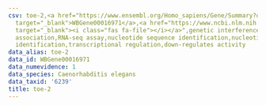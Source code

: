 ```yaml
---
csv: toe-2,<a href="https://www.ensembl.org/Homo_sapiens/Gene/Summary?db=core;g=WBGene00016971"
  target="_blank">WBGene00016971</a>,<a href="https://www.ncbi.nlm.nih.gov/pubmed/27496166"
  target="_blank"><i class="fas fa-file"></i></a>",genetic interference,functional
  association,RNA-seq assay,nucleotide sequence identification,nucleotide sequence
  identification,transcriptional regulation,down-regulates activity
data_alias: toe-2
data_id: WBGene00016971
data_numevidence: 1
data_species: Caenorhabditis elegans
data_taxid: '6239'
title: toe-2
---
```

